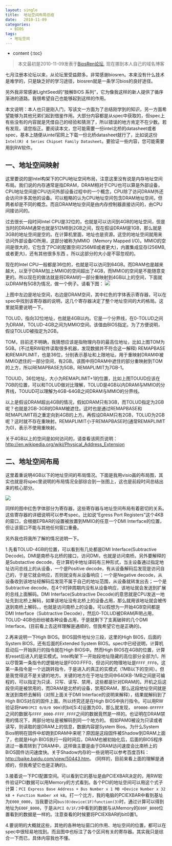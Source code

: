 ```yaml
---
layout: single
title:  地址空间布局总结
date:   2010-11-09
categories:
  - BIOS
tags:
  - 地址空间
---
```


* content
{:toc}

>本文最初是2010-11-09发表于[BiosRen论坛](http://www.biosren.com/thread-3200-1-1.html), 现在挪到本人自己的域名博客

七月注册本论坛以来，从论坛里受益颇多。非常感谢biosren。本来没有什么技术是难学的，只是缺乏好的学习途径，biosren就是一条学习bios的良好途径。

另外我非常感谢LightSeed的“肢解BIOS 系列”，它为像我这样的新人提供了循序渐进的道路。我很希望自己也能够起到这样的作用。

本文说明：本人也只是刚入门，写该文一方面为了总结刚学到的知识，另一方面希望能够为其他兄弟们起到借鉴作用。大部分内容都是从spec中获取的，但spec上有些没有的内容就是凭借自己的经验和猜测了，所以错误的地方肯定不在少数。若有发现，请您指正。要阅读本文，您可能需要一份intel北桥的datasheet或者spec，基本上随便从intel官网上下载一份北桥datasheet就行了，比如说这份`Intel(R) 4 Series Chipset Family Datasheet`。要验证一些内容，您可能需要用到RW软件。

<!--more-->

## 一、地址空间映射

这里要说的是Intel构架下的CPU地址空间布局，注意这里没有说是内存地址空间布局。我们说的内存通常是指DRAM，DRAM相对于CPU也可以算是外部设备，CPU地址空间是CPU访问外部设备过程中的一个概念，CPU除了访问DRAM外还会访问许多其他的设备。可以粗略的认为CPU地址空间包含DRAM地址空间，但两者却是不同的概念。而且DRAM地址空间是由内存控制器直接访问的，由CPU间接访问的。

过去很长一段时间Intel CPU是32位的，也就是可以访问到4GB的地址空间，但是当时的DRAM通常也就是512MB到2GB之间，现在假设DRAM是1GB，那么就是3GB的地址空间是空的。在计算机里面，地址也是资源。这空的地址空间就用来访问外部设备IO所用，这部分被称为MMIO（Memory Mapped I/O)。MMIO的空间是很大的，它包含了PCI的配置空间(256MB或者更大)，内置集成显存(256MB,或者更大)，还有其他很多东西 。所以这部分的大小是不容忽视的。

现在的Intel CPU一般都是36位的，也就是可以访问到64GB。而DRAM也是越来越大，以至于DRAM加上MMIO的空间超出了4GB，而MMIO的空间是不能随意变更的。所以现在的做法就是将DRAM的一部分重映射到4GB以上的空间，下面就以DRAM有5GB为情况，做一个例子。请看下图：
![](https://harmonyhu.github.io/img/address_space1.jpg)

上图中左边是地址空间，右边是DRAM空间，其中红色的字体表示寄存器，可以在spec中找到该寄存器的说明，这几个寄存器决定了整个地址空间的大的格局。这里就简要说明一下。

TOLUD，指向32位地址，也就是4GB以内。它是一个分界线，在0-TOLUD之间为DRAM，TOLUD-4GB之间为MMIO空间。该值由BIOS指定。为了方便说明，假设TOLUD被指定为2GB。

TOM，目前还不明确，我猜想应该是指物理内存的最高位地址，比如上图TOM为5GB。(不过用RW软件读取很多机器，发现数据并不符合这一解释)
REMAPBASE和REMAPLIMIT，也是36位，分别表示基址和上限地址。用于重映射DRAM中被MMIO遮住的一部分空间，有2GB。该图中将DRAM中遮住的部分重映射到TOM的上方，所以REMAPBASE为5GB，REMAPLIMIT为7GB-1。

TOUUD，36位地址，大小为REMAPLIMIT+1的位置，比如上图TOUUD应该在7GB的位置，可以和TOLUD做对比理解，TOLUD是4GB以内DRAM与MMIO的分界线，TOUUD可以理解为4GB-64GB之间DRAM与MMIO的分界线。

以上是假设DRAM超出4GB的情况，假如DRAM只有3GB，而TOLUD指定为2GB呢？也就是2GB-3GB的DRAM被遮住。这时也是通过REMAPBASE和REMAPLIMIT将之重定向到4GB的上方。再假设DRAM只有2GB，TOLUD为2GB呢？这时就不存在重映射。REMAPLIMIT小于REMAPBASE时(通常REMAPLIMIT为0)，表示不使用重映射。

关于4GB以上的空间是如何访问的，请查看该网页说明：
<http://en.wikipedia.org/wiki/Physical_Address_Extension>


## 二、地址空间布局

这里着重说明4GB以下的地址空间的布局情况。下面是我用visio画的布局图，其实也就是将spec里说明的布局情况全部综合到一张图上，这也是前段时间总结出来的核心部分。

![](https://harmonyhu.github.io/img/address_space2.jpg)

同样的图中红色字体部分为寄存器，这些寄存器与地址空间布局有着密切的关系。这些寄存器的详细说明可以参考spec。比如说“Egress Port Registers”这个4KB的窗口，会根据EPBAR的设置被放置到MMIO的任意一个DMI Interface的位置，但让该窗口不能与其他任何窗口重叠。

另外我也将我所了解的情况说明一下。

1.先看TOLUD-4GB的位置，可以看到有几处都是DMI Interface(Subtractive Decode)。DMI是南桥与北桥的接口，访问DMI，也就是访问南桥。另外要解释的是Substactive decode，在计算机中地址译码有三种形式，当主设备通过指定地址访问总线上的从设备，一个是Positive decode，有从设备解码后发现是访问自己的，于是它就会响应，否则就没有从设备响应；一个是Negative decode，从设备收到该地址经解码后发现不属于自己的地址范围，从设备就转发出去；一个是Subtractive decode，在4个时钟周期内没有从设备响应，该地址就会发送到扩展的总线上面解码。DMI Interface(Subtractive Decode)的意思就是CPU发送一地址先到北桥上解码，如果该地址没有北桥上的设备占用，那么就用该地址就会被传送到南桥上解码，，也就是访问南桥上的设备。可以假想为一开始4GB空间都是DMI Interface（Subtractive Decode），然后0-TOLUD被DRAM声明占用，TOLUD-4GB也纷纷被各种设备占用，于是就剩下了支离破碎的几个DMI Interface。(目前看上去这样理解是通顺的，但我希望它也是正确的)。

2.再来说明一下High BIOS。BIOS固件地址分三段，这里的High BIOS，后面的System BIOS，还有后面的Extended System BIOS。spec中已经说明，计算机启动后一开始执行的指令就在High BIOS中。然而High BIOS在4GB的位置，计算机reset后进入的是实模式。Intel构架下一开始段地址隐藏的高位部分全部为1，所以尽管第一条指令的逻辑地址是F000:FFF0，但访问的物理地址是`FFFF_FFF0`，这第一条指令是一个远跳转指令，于是进入的真正的实模式（1MB以下的空间）。但是我觉得这不是关键的地方。关键的地方在于地址空间中640KB-1MB之间是可编程的，可以指定为只读、只写、读写、禁用，这些都是针对DRAM的。开机之后这段空间是被禁用的，而DRAM是北桥的设备，禁用DRAM，那么这段地址空间就是发送到南桥去解码（对照上面关于DMI Interface的说明来解释），结果就解码到了High BIOS对应的固件上面。所以终究还是在High BIOS中执行指令。可以用RW验证将`PAM0(PCI 0/0/0 90H)`的bit[5:4]设置为00，那么就发现， `0F0000-0FFFFF`之间的数据与`FFFF_0000-FFFF_FFFF`之间的数据竟然是一样的。也证明在DRAM禁用的情况下，两部分地址是被解码到同一个地方的。
假如PAM0被设为只读或者读写，则读取的是DRAM上的信息，数据内容是System Bios。为什么System Bios明明在固件中却跑到DRAM中来呢？原因是这段固件被Shadow到DRAM上面了，也就是High BIOS执行一段时间后，DRAM也被初始化后，后面的BIOS程序进过一番周转到了DRAM中，这样做主要是由于DRAM访问速度会比南桥上的BIOS固件访问速度快。关于Shadow内存的一些说明可以参考百度百科：<http://baike.baidu.com/view/50443.htm>。
(同样的，目前来看上面的理解是通顺的，但我希望它也是正确的)。

3.接着说一下PCI配置空间。可以看到它的基址是由PCIEXBAR决定的，用RW软件验证PCI数据可以用Memory的方式看到。各个PCI的地址空间可以用这个式子计算：`PCI Express Base Address + Bus Number x 1 MB +Device Number x 32 kB + Function Number x4 kB`。打一个比方，我的电脑的PCIEXBAR中看到基址为`E000_0000`，当我要访问`bus(0)device(1F)function(3)`时，通过计算可以得到地址为`E00F_B000`，于是从`PCI 0/1F/3`中看到的数据与从Memory的`E00F_B000`位置看到的数据是一样的。注意查看的时候要将PCIEXBAR的bit0置1。

4.要说明的大概就这些，其他的各种地址窗口的作用、地址空间的位置，都可以在spec中很轻易地找到。而且图中也标注了各个区间有关的寄存器。其实我只是综合一下而已，具体内容我也不懂。